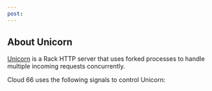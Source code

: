 ```yaml
---
post: 
---
```


## About Unicorn

[Unicorn](http://unicorn.bogomips.org/) is a Rack HTTP server that uses forked processes to handle multiple incoming requests concurrently.

Cloud 66 uses the following signals to control Unicorn:


